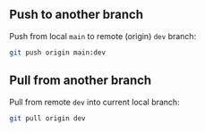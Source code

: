 ## Push to another branch
Push from local `main` to remote (origin) `dev` branch:
```sh
git push origin main:dev
```

## Pull from another branch
Pull from remote `dev` into current local branch:
```sh
git pull origin dev
```
